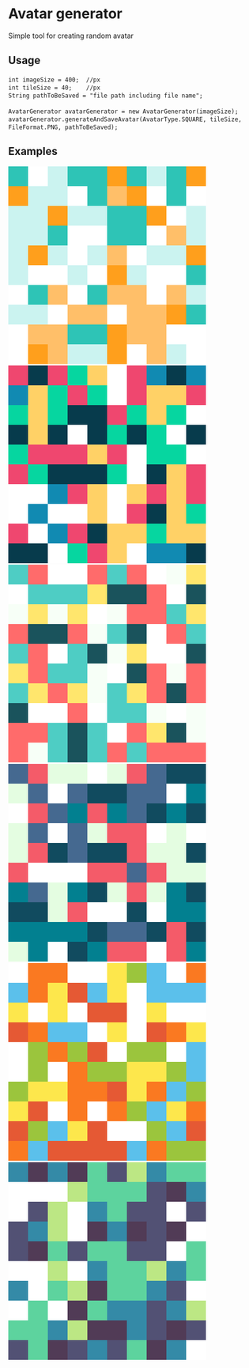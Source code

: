 # Avatar generator
Simple tool for creating random avatar

## Usage
```
int imageSize = 400;  //px
int tileSize = 40;    //px
String pathToBeSaved = "file path including file name";

AvatarGenerator avatarGenerator = new AvatarGenerator(imageSize);
avatarGenerator.generateAndSaveAvatar(AvatarType.SQUARE, tileSize, FileFormat.PNG, pathToBeSaved);
```
## Examples
![Example 1](https://github.com/xaverric/avatar-generator/blob/master/src/main/resources/examples/example1.png) ![Example 2](https://github.com/xaverric/avatar-generator/blob/master/src/main/resources/examples/example2.png)
![Example 3](https://github.com/xaverric/avatar-generator/blob/master/src/main/resources/examples/example3.png) ![Example 4](https://github.com/xaverric/avatar-generator/blob/master/src/main/resources/examples/example4.png)
![Example 5](https://github.com/xaverric/avatar-generator/blob/master/src/main/resources/examples/example5.png) ![Example 6](https://github.com/xaverric/avatar-generator/blob/master/src/main/resources/examples/example6.png)
